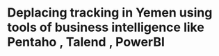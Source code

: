 # Deplacing tracking in Yemen using tools of business intelligence like Pentaho , Talend , PowerBI   



